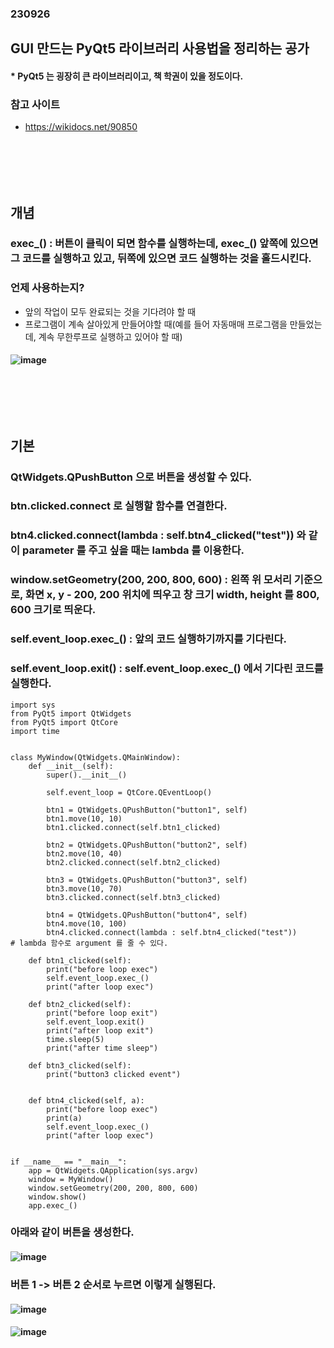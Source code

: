 ### 230926
## GUI 만드는 PyQt5 라이브러리 사용법을 정리하는 공가
#### * PyQt5 는 굉장히 큰 라이브러리이고, 책 학권이 있을 정도이다.
### 참고 사이트
- https://wikidocs.net/90850
### <br/><br/><br/>


## 개념
### exec_() : 버튼이 클릭이 되면 함수를 실행하는데, exec_() 앞쪽에 있으면 그 코드를 실행하고 있고, 뒤쪽에 있으면 코드 실행하는 것을 홀드시킨다.
### 언제 사용하는지?
- 앞의 작업이 모두 완료되는 것을 기다려야 할 때
- 프로그램이 계속 살아있게 만들어야할 때(예를 들어 자동매매 프로그램을 만들었는데, 계속 무한루프로 실행하고 있어야 할 때)
#### ![image](https://github.com/Shin-jongwhan/python_pyqt5/assets/62974484/d63bb2e9-e1ad-4726-9bbd-d2f59dd781df)
### <br/><br/><br/>


## 기본
### QtWidgets.QPushButton 으로 버튼을 생성할 수 있다.
### btn.clicked.connect 로 실행할 함수를 연결한다.
### btn4.clicked.connect(lambda : self.btn4_clicked("test")) 와 같이 parameter 를 주고 싶을 때는 lambda 를 이용한다.
### window.setGeometry(200, 200, 800, 600) : 왼쪽 위 모서리 기준으로, 화면 x, y - 200, 200 위치에 띄우고 창 크기 width, height 를 800, 600 크기로 띄운다.
### self.event_loop.exec_() : 앞의 코드 실행하기까지를 기다린다.
### self.event_loop.exit() : self.event_loop.exec_() 에서 기다린 코드를 실행한다.
```
import sys
from PyQt5 import QtWidgets
from PyQt5 import QtCore
import time


class MyWindow(QtWidgets.QMainWindow):
    def __init__(self):
        super().__init__()

        self.event_loop = QtCore.QEventLoop()

        btn1 = QtWidgets.QPushButton("button1", self)
        btn1.move(10, 10)
        btn1.clicked.connect(self.btn1_clicked)

        btn2 = QtWidgets.QPushButton("button2", self)
        btn2.move(10, 40)
        btn2.clicked.connect(self.btn2_clicked)

        btn3 = QtWidgets.QPushButton("button3", self)
        btn3.move(10, 70)
        btn3.clicked.connect(self.btn3_clicked)

        btn4 = QtWidgets.QPushButton("button4", self)
        btn4.move(10, 100)
        btn4.clicked.connect(lambda : self.btn4_clicked("test"))        # lambda 함수로 argument 를 줄 수 있다.

    def btn1_clicked(self):
        print("before loop exec")
        self.event_loop.exec_()
        print("after loop exec")

    def btn2_clicked(self):
        print("before loop exit")
        self.event_loop.exit()
        print("after loop exit")
        time.sleep(5)
        print("after time sleep")

    def btn3_clicked(self):
        print("button3 clicked event")


    def btn4_clicked(self, a):
        print("before loop exec")
        print(a)
        self.event_loop.exec_()
        print("after loop exec")


if __name__ == "__main__":
    app = QtWidgets.QApplication(sys.argv)
    window = MyWindow()
    window.setGeometry(200, 200, 800, 600)
    window.show()
    app.exec_()
```
### 아래와 같이 버튼을 생성한다.
#### ![image](https://github.com/Shin-jongwhan/python_pyqt5/assets/62974484/8f10b2d1-f628-49dc-91b0-91ba3a15c82a)
### 버튼 1 -> 버튼 2 순서로 누르면 이렇게 실행된다.
#### ![image](https://github.com/Shin-jongwhan/python_pyqt5/assets/62974484/cc20e1e6-74be-4515-80ef-2303dd41624e)
#### ![image](https://github.com/Shin-jongwhan/python_pyqt5/assets/62974484/1fde8001-7b4e-4105-b272-a1a702ac7cb2)


